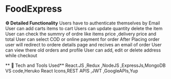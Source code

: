 # FoodExpress

**⚙️ Detailed Functionality**
Users have to authenticate themselves by Email
User can add carts items to cart
Users can update quantity delete the item
User can check the summry of ordre like items price ,delivery price and total
User can select COD or online payment for order
After Placing order user will redirect to ordere details page and recives an email of order
User can view there old orders and profile
User can add, edit or delete address while checkout

**
🚀 Tech and Tools Used**
React.JS ,Redux ,NodeJS ,ExpressJs,MongoDB
VS code,Heruko
React Icons,REST APIS ,JWT ,GoogleAPIs,Yup
